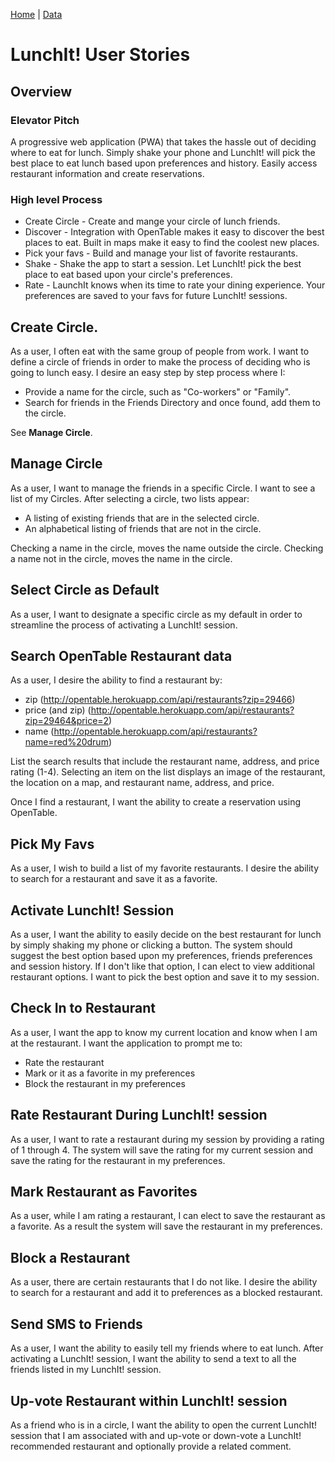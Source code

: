 [Home](/)  |  [Data](/lunchit/data)

# LunchIt! User Stories

## Overview

### Elevator Pitch

A progressive web application (PWA) that takes the hassle out of deciding where to eat for lunch.  Simply shake your phone and LunchIt! will pick the best place to eat lunch based upon preferences and history. Easily access restaurant information and create reservations.

### High level Process

- Create Circle - Create and mange your circle of lunch friends.
- Discover - Integration with OpenTable makes it easy to discover the best places to eat. Built in maps make it easy to find the coolest new places.
- Pick your favs - Build and manage your list of favorite restaurants.
- Shake - Shake the app to start a session. Let LunchIt! pick the best place to eat based upon your circle's preferences.
- Rate - LaunchIt knows when its time to rate your dining experience.  Your preferences are saved to your favs for future LunchIt! sessions.

## Create Circle.

As a user, I often eat with the same group of people from work.  I want to define a circle of friends in order to make the process of deciding who is going to lunch easy. I desire an easy step by step process where I:

- Provide a name for the circle, such as "Co-workers" or "Family".
- Search for friends in the Friends Directory and once found, add them to the circle.

See **Manage Circle**.  

## Manage Circle

As a user, I want to manage the friends in a specific Circle.  I want to see a list of my Circles. After selecting a circle, two lists appear:

- A listing of existing friends that are in the selected circle.
- An alphabetical listing of friends that are not in the circle.

Checking a name in the circle, moves the name outside the circle.  Checking a name not in the circle, moves the name in the circle.

## Select Circle as Default

As a user, I want to designate a specific circle as my default in order to streamline the process of activating a LunchIt! session.

## Search OpenTable Restaurant data

As a user, I desire the ability to find a restaurant by:

- zip (http://opentable.herokuapp.com/api/restaurants?zip=29466)
- price (and zip) (http://opentable.herokuapp.com/api/restaurants?zip=29464&price=2)
- name  (http://opentable.herokuapp.com/api/restaurants?name=red%20drum)

List the search results that include the restaurant name, address, and price rating (1-4).  Selecting an item on the list displays an image of the restaurant, the location on a map, and restaurant name, address, and price.

Once I find a restaurant, I want the ability to create a reservation using OpenTable.  

## Pick My Favs

As a user, I wish to build a list of my favorite restaurants.  I desire the ability to search for a restaurant and save it as a favorite.  

## Activate LunchIt! Session

As a user, I want the ability to easily decide on the best restaurant for lunch by simply shaking my phone or clicking a button.  The system should suggest the best option based upon my preferences, friends preferences and session history.  If I don't like that option, I can elect to view additional restaurant options.  I want to pick the best option and save it to my session.

## Check In to Restaurant

As a user, I want the app to know my current location and know when I am at the restaurant.  I want the application to prompt me to:

- Rate the restaurant
- Mark or it as a favorite in my preferences
- Block the restaurant in my preferences

## Rate Restaurant During LunchIt! session

As a user, I want to rate a restaurant during my session by providing a rating of 1 through 4.  The system will save the rating for my current session and save the rating for the restaurant in my preferences.

## Mark Restaurant as Favorites

As a user, while I am rating a restaurant, I can elect to save the restaurant as a favorite.  As a result the system will save the restaurant in my preferences.

## Block a Restaurant

As a user, there are certain restaurants that I do not like.  I desire the ability to search for a restaurant and add it to preferences as a blocked restaurant.  

## Send SMS to Friends

As a user, I want the ability to easily tell my friends where to eat lunch.  After activating a LunchIt! session, I want the ability to send a text to all the friends listed in my LunchIt! session.  

## Up-vote Restaurant within LunchIt! session

As a friend who is in a circle, I want the ability to open the current LunchIt! session that I am associated with and up-vote or down-vote a LunchIt! recommended restaurant and optionally provide a related comment.
